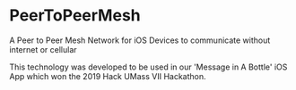# PeerToPeerMesh
A Peer to Peer Mesh Network for iOS Devices to communicate without internet or cellular 

This technology was developed to be used in our 'Message in A Bottle' iOS App which won the 2019 Hack UMass VII Hackathon.

